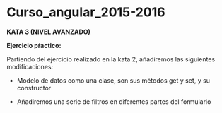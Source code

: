 # Curso_angular_2015-2016

**KATA 3 (NIVEL AVANZADO)**

**Ejercicio pŕactico:**

Partiendo del ejercicio realizado en la kata 2, añadiremos las siguientes modificaciones:

* Modelo de datos como una clase, son sus métodos get y set, y su constructor

* Añadiremos una serie de filtros en diferentes partes del formulario  
